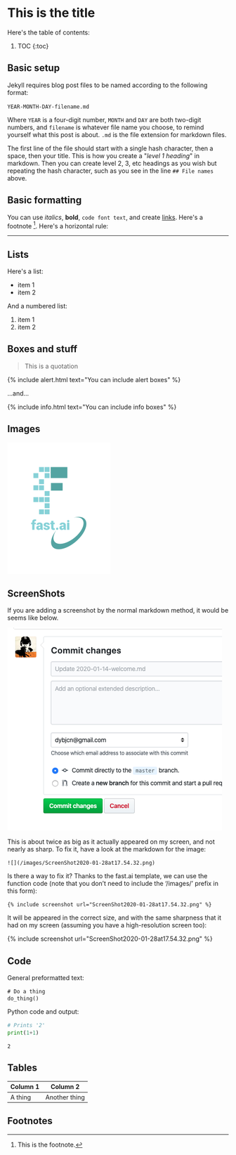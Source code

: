 # This is the title

Here's the table of contents:

1. TOC
{:toc}

## Basic setup

Jekyll requires blog post files to be named according to the following format:

`YEAR-MONTH-DAY-filename.md`

Where `YEAR` is a four-digit number, `MONTH` and `DAY` are both two-digit numbers, and `filename` is whatever file name you choose, to remind yourself what this post is about. `.md` is the file extension for markdown files.

The first line of the file should start with a single hash character, then a space, then your title. This is how you create a "*level 1 heading*" in markdown. Then you can create level 2, 3, etc headings as you wish but repeating the hash character, such as you see in the line `## File names` above.

## Basic formatting

You can use *italics*, **bold**, `code font text`, and create [links](https://www.markdownguide.org/cheat-sheet/). Here's a footnote [^1]. Here's a horizontal rule:

---

## Lists

Here's a list:

- item 1
- item 2

And a numbered list:

1. item 1
1. item 2

## Boxes and stuff

> This is a quotation

{% include alert.html text="You can include alert boxes" %}

...and...

{% include info.html text="You can include info boxes" %}

## Images

![](/images/logo.png "fast.ai's logo")

## ScreenShots

If you are adding a screenshot by the normal markdown method, it would be seems like below.

![](/images/ScreenShot2020-01-28at17.54.32.png)

This is about twice as big as it actually appeared on my screen, and not nearly as sharp. To fix it, have a look at the markdown for the image:

    ![](/images/ScreenShot2020-01-28at17.54.32.png)

Is there a way to fix it? Thanks to the fast.ai template, we can use the function code (note that you don’t need to include the ‘/images/’ prefix in this form):

    {% include screenshot url="ScreenShot2020-01-28at17.54.32.png" %}

It will be appeared in the correct size, and with the same sharpness that it had on my screen (assuming you have a high-resolution screen too):

{% include screenshot url="ScreenShot2020-01-28at17.54.32.png" %}


## Code

General preformatted text:

    # Do a thing
    do_thing()

Python code and output:

```python
# Prints '2'
print(1+1)
```

    2

## Tables

| Column 1 | Column 2 |
|-|-|
| A thing | Another thing |

## Footnotes

[^1]: This is the footnote.


